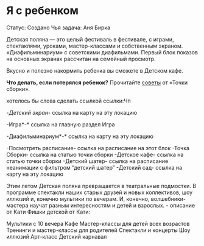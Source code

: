 # Я с ребенком

Статус: Создано
Чья задача: Аня Бирка

Детская поляна — это целый фестиваль в фестивале, с играми, спектаклями, уроками, мастер-классами и собственным экраном. «Диафильминариум» с советскими диафильмами. Первый блок показов на основных экранах рассчитан на семейный просмотр. 

Вкусно и полезно накормить ребенка вы сможете в Детском кафе. 

**Что делать, если потерялся ребенок?** Прочитайте [советы](https://www.insomniafest.ru/meeting-point.html) от «Точки сборки».

хотелось бы слова сделать ссылкой
ссылки:Чп

-*Детский экран-* ссылка на карту на эту локацию

-Игра*-* ссылка на главную раздел Игра

-Диафильминариум*-* ссылка на карту на эту локацию

-Посмотреть расписание- ссылка на расписание на этот блок
-Точка Сборки- ссылка на статью точки сборки
-Детское кафе- ссылка на статью точки сборки
-Детский шатер- ссылка на расписание неанимации с фильтром “детский шатер”
-Детский сад- ссылка на карту на эту локацию

Этим летом Детская поляна превращается в театральные подмостки. В программе спектакли наших старых друзей и новых коллективов, шоу иллюзий и, конечно мультики по вечерам.
И, конечно, волшебники-мастера научат разным интересностям и детей и взрослых. - описание от Кати
Фишки детской от Кати:

Мультики с 10 вечера
Кафе
Мастер-классы для детей всех возрастов
Тренинги и мастер-классы для родителей
Спектакли и концерты
Шоу иллюзий
Арт-класс
Детский карнавал